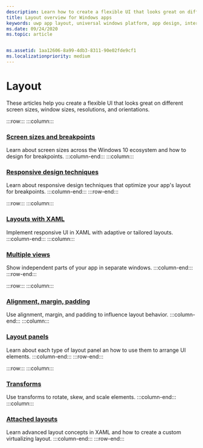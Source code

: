 ```yaml
---
description: Learn how to create a flexible UI that looks great on different screen sizes, window sizes, resolutions, and orientations.
title: Layout overview for Windows apps
keywords: uwp app layout, universal windows platform, app design, interface
ms.date: 09/24/2020
ms.topic: article


ms.assetid: 1aa12606-8a99-4db3-8311-90e02fde9cf1
ms.localizationpriority: medium
---
```


# Layout

These articles help you create a flexible UI that looks great on different screen sizes, window sizes, resolutions, and orientations.

:::row:::
    :::column:::
### [Screen sizes and breakpoints](screen-sizes-and-breakpoints-for-responsive-design.md)
Learn about screen sizes across the Windows 10 ecosystem and how to design for breakpoints.
    :::column-end:::
    :::column:::
### [Responsive design techniques](responsive-design.md)
Learn about responsive design techniques that optimize your app's layout for breakpoints.
    :::column-end:::
:::row-end:::

:::row:::
    :::column:::
### [Layouts with XAML](layouts-with-xaml.md)
Implement responsive UI in XAML with adaptive or tailored layouts.
    :::column-end:::
    :::column:::
### [Multiple views](show-multiple-views.md)
Show independent parts of your app in separate windows.
    :::column-end:::
:::row-end:::

:::row:::
    :::column:::
### [Alignment, margin, padding](alignment-margin-padding.md)
Use alignment, margin, and padding to influence layout behavior.
    :::column-end:::
    :::column:::
### [Layout panels](layout-panels.md)
Learn about each type of layout panel an how to use them to arrange UI elements.
    :::column-end:::
:::row-end:::

:::row:::
    :::column:::
### [Transforms](transforms.md)
Use transforms to rotate, skew, and scale elements.
    :::column-end:::
    :::column:::
### [Attached layouts](attached-layouts.md)
Learn advanced layout concepts in XAML and how to create a custom virtualizing layout.
    :::column-end:::
:::row-end:::
